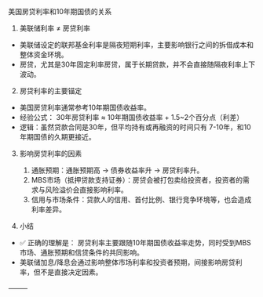 美国房贷利率和10年期国债的关系

1. 美联储利率 ≠ 房贷利率
- 美联储设定的联邦基金利率是隔夜短期利率，主要影响银行之间的拆借成本和整体资金环境。
- 房贷，尤其是30年固定利率房贷，属于长期贷款，并不会直接随隔夜利率上下波动。

2. 房贷利率的主要锚定
- 美国房贷利率通常参考10年期国债收益率。
- 经验公式：
30年房贷利率 ≈ 10年期国债收益率 + 1.5~2个百分点（利差）
- 逻辑：虽然贷款合同是30年，但平均持有或再融资的时间只有 7-10年，和10年期国债的久期更接近。

3. 影响房贷利率的因素
	1.	通胀预期：通胀预期高 → 债券收益率升 → 房贷利率升。
	2.	MBS市场（抵押贷款支持证券）：房贷会被打包卖给投资者，投资者的需求与风险溢价会直接影响利率。
	3.	信用与市场条件：贷款人的信用、首付比例、银行竞争环境等，也会造成利率差异。

4. 小结
- ✅ 正确的理解是：
房贷利率主要跟随10年期国债收益率走势，同时受到MBS市场、通胀预期和信贷条件的共同影响。
- 美联储加息/降息会通过影响整体市场利率和投资者预期，间接影响房贷利率，但不是直接决定因素。

⸻
